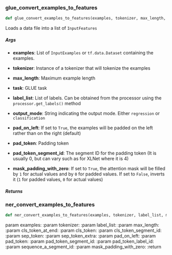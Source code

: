 ### glue\_convert\_examples\_to\_features
```python
def glue_convert_examples_to_features(examples, tokenizer, max_length, label_list, output_mode, pad_on_left, pad_token, pad_token_segment_id, mask_padding_with_zero)
```
Loads a data file into a list of ``InputFeatures``


##### Args
* **examples**: List of ``InputExamples`` or ``tf.data.Dataset`` containing the examples.

* **tokenizer**: Instance of a tokenizer that will tokenize the examples

* **max_length**: Maximum example length

* **task**: GLUE task

* **label_list**: List of labels. Can be obtained from the processor using the ``processor.get_labels()`` method

* **output_mode**: String indicating the output mode. Either ``regression`` or ``classification``

* **pad_on_left**: If set to ``True``, the examples will be padded on the left rather than on the right (default)

* **pad_token**: Padding token

* **pad_token_segment_id**: The segment ID for the padding token (It is usually 0, but can vary such as for XLNet where it is 4)

* **mask_padding_with_zero**: If set to ``True``, the attention mask will be filled by ``1`` for actual values
    and by ``0`` for padded values. If set to ``False``, inverts it (``1`` for padded values, ``0`` for
    actual values)

##### Returns

### ner\_convert\_examples\_to\_features
```python
def ner_convert_examples_to_features(examples, tokenizer, label_list, max_length, cls_token_at_end, cls_token, cls_token_segment_id, sep_token, sep_token_extra, pad_on_left, pad_token, pad_token_segment_id, pad_token_label_id, sequence_a_segment_id, mask_padding_with_zero)
```
param examples: :param tokenizer: :param label_list: :param max_length: :param cls_token_at_end: :param cls_token: :param cls_token_segment_id: :param sep_token: :param sep_token_extra: :param pad_on_left: :param pad_token: :param pad_token_segment_id: :param pad_token_label_id: :param sequence_a_segment_id: :param mask_padding_with_zero: :return



